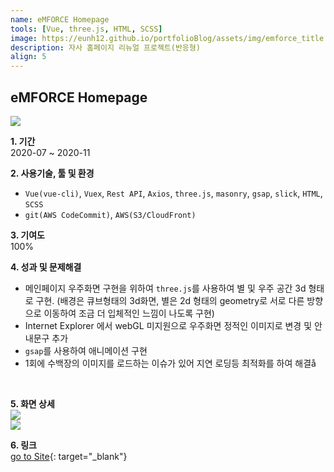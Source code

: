 ```yaml
---
name: eMFORCE Homepage
tools: [Vue, three.js, HTML, SCSS]
image: https://eunh12.github.io/portfolioBlog/assets/img/emforce_title.png
description: 자사 홈페이지 리뉴얼 프로젝트(반응형)
align: 5
---
```


## eMFORCE Homepage
![](https://eunh12.github.io/portfolioBlog/assets/img/emforce_title.png)

**1. 기간**   
2020-07 ~ 2020-11  
  
**2. 사용기술, 툴 및 환경**   
- `Vue(vue-cli)`, `Vuex`, `Rest API`, `Axios`, `three.js`, `masonry`, `gsap`, `slick`, `HTML`, `SCSS`  
- `git(AWS CodeCommit)`, `AWS(S3/CloudFront)`
  
**3. 기여도**   
100%   

**4. 성과 및 문제해결**
- 메인페이지 우주화면 구현을 위하여 `three.js`를 사용하여 별 및 우주 공간 3d 형태로 구현. (배경은 큐브형태의 3d화면, 별은 2d 형태의 geometry로 서로 다른 방향으로 이동하여 조금 더 입체적인 느낌이 나도록 구현)  
- Internet Explorer 에서 webGL 미지원으로 우주화면 정적인 이미지로 변경 및 안내문구 추가
- `gsap`를 사용하여 애니메이션 구현   
- 1회에 수백장의 이미지를 로드하는 이슈가 있어 지연 로딩등 최적화를 하여 해결å
<br>    
      

**5. 화면 상세**   
![](https://eunh12.github.io/portfolioBlog/assets/img/emforce_content.png)  
![](https://eunh12.github.io/portfolioBlog/assets/img/emforce_content2.png)  
   
**6. 링크**   
[go to Site](https://www.emforce.co.kr){: target="_blank"}
